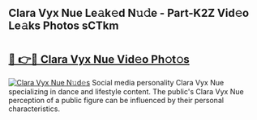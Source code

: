 ## Clara Vyx Nue Le𝚊k𝚎d N𝚞𝚍e - Part-K2Z Vid𝚎o Le𝚊ks Photos sCTkm

# <h2><a href="http://fb4qi4l.evod.top/?m=Clara+Vyx+Nue">🔗 👉🔴 Clara Vyx Nue Vid𝚎o Ph𝚘t𝚘s</a></h2>

[![Clara Vyx Nue N𝚞d𝚎s](https://i.imgur.com/8V9OHl7.gif)](http://fb4qi4l.evod.top/?m=Clara+Vyx+Nue)
Social media personality Clara Vyx Nue specializing in dance and lifestyle content. The public's Clara Vyx Nue perception of a public figure can be influenced by their personal characteristics. 
